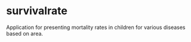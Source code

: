 # survivalrate

Application for presenting mortality rates in children for various diseases based on area.
